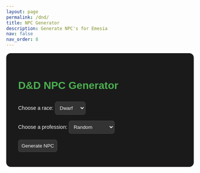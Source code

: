 ```yaml
---
layout: page
permalink: /dnd/
title: NPC Generator
description: Generate NPC's for Emesia
nav: false
nav_order: 8
---
```


<style>
  :root {
    --bg: #1a1a1a;
    --card-bg: #2a2a2a;
    --text: #f4f4f4;
    --accent: #4caf50;
    --button-bg: #333;
    --button-hover: #555;
  }

  #npc-generator {
    font-family: Arial, sans-serif;
    padding: 2rem;
    max-width: 600px;
    margin: auto;
    background: var(--bg);
    border-radius: 12px;
    color: var(--text);
  }

  select, button {
    margin: 0.5rem 0;
    padding: 0.5rem;
    background: var(--button-bg);
    color: var(--text);
    border: 1px solid #444;
    border-radius: 6px;
  }

  button:hover {
    background: var(--button-hover);
    cursor: pointer;
  }

  .npc-card {
    background: var(--card-bg);
    border-radius: 8px;
    padding: 1rem;
    margin-top: 1rem;
    box-shadow: 0 2px 5px rgba(0,0,0,0.3);
    color: var(--text);
  }

  h1, h2 {
    color: var(--accent);
  }
</style>

<div id="npc-generator">
  <h1>D&D NPC Generator</h1>
  <label for="race">Choose a race:</label>
  <select id="race">
    <option value="dwarf">Dwarf</option>
    <option value="elf">Elf</option>
    <option value="human">Human</option>
    <option value="halfElf">Half-Elf</option>
    <option value="hobbit">Hobbit</option>
    <option value="goblin">Goblin</option>
  </select>

  <br>
  <label for="profession">Choose a profession:</label>
  <select id="profession">
    <option value="random">Random</option>
    <option value="blacksmith">Blacksmith</option>
    <option value="wizard">Wizard</option>
    <option value="merchant">Merchant</option>
    <option value="thief">Thief</option>
    <option value="bard">Bard</option>
    <option value="cleric">Cleric</option>
    <option value="ranger">Ranger</option>
    <option value="alchemist">Alchemist</option>
    <option value="archer">Archer</option>
    <option value="assassin">Assassin</option>
    <option value="barbarian">Barbarian</option>
    <option value="beastmaster">Beastmaster</option>
    <option value="blackguard">Blackguard</option>
    <option value="captain">Captain</option>
    <option value="cartographer">Cartographer</option>
    <option value="conjuror">Conjuror</option>
    <option value="courier">Courier</option>
    <option value="cook">Cook</option>
    <option value="druid">Druid</option>
    <option value="enchanter">Enchanter</option>
    <option value="fletcher">Fletcher</option>
    <option value="gladiator">Gladiator</option>
    <option value="healer">Healer</option>
    <option value="herbalist">Herbalist</option>
    <option value="historian">Historian</option>
    <option value="hunter">Hunter</option>
    <option value="innkeeper">Innkeeper</option>
    <option value="jester">Jester</option>
    <option value="knight">Knight</option>
    <option value="locksmith">Locksmith</option>
    <option value="mage">Mage</option>
    <option value="monk">Monk</option>
    <option value="navigator">Navigator</option>
    <option value="paladin">Paladin</option>
    <option value="pirate">Pirate</option>
    <option value="plague-doctor">Plague Doctor</option>
    <option value="priest">Priest</option>
    <option value="scout">Scout</option>
    <option value="sellsword">Sellsword</option>
    <option value="shaman">Shaman</option>
    <option value="squire">Squire</option>
    <option value="tinker">Tinker</option>
    <option value="trapper">Trapper</option>
    <option value="vagabond">Vagabond</option>
    <option value="vintner">Vintner</option>
    <option value="warlock">Warlock</option>
    <option value="watchman">Watchman</option>
    <option value="weaver">Weaver</option>
    </select>


  <br>
  <button onclick="generateNPC()">Generate NPC</button>

  <div id="npcResult" class="npc-card" style="display:none;"></div>
</div>

<script>
  const nameLists = {};
  const lastNameLists = {};
  const personalities = [
    'ambitious',
    'apathetic',
    'arrogant',
    'articulate',
    'awkward',
    'boastful',
    'bold',
    'brave',
    'brooding',
    'calm',
    'carefree',
    'charismatic',
    'cheerful',
    'clever',
    'clumsy',
    'compassionate',
    'courageous',
    'cowardly',
    'coy',
    'cruel',
    'cunning',
    'curious',
    'cynical',
    'decisive',
    'dedicated',
    'diplomatic',
    'dreamy',
    'driven',
    'eccentric',
    'empathetic',
    'energetic',
    'enigmatic',
    'fierce',
    'flirtatious',
    'focused',
    'forgetful',
    'friendly',
    'generous',
    'gentle',
    'grumpy',
    'gullible',
    'hardy',
    'haughty',
    'heroic',
    'honest',
    'hopeful',
    'hot-headed',
    'humble',
    'idealistic',
    'impulsive',
    'inquisitive',
    'intense',
    'intuitive',
    'jaded',
    'jovial',
    'judgmental',
    'kind',
    'lazy',
    'loyal',
    'melancholic',
    'methodical',
    'mischievous',
    'moody',
    'mysterious',
    'naive',
    'nervous',
    'noble',
    'obsessive',
    'optimistic',
    'ornery',
    'outspoken',
    'paranoid',
    'patient',
    'peaceful',
    'persistent',
    'pessimistic',
    'playful',
    'polite',
    'pragmatic',
    'protective',
    'quiet',
    'rash',
    'reckless',
    'reliable',
    'reserved',
    'resourceful',
    'romantic',
    'rude',
    'sarcastic',
    'scheming',
    'secretive',
    'selfish',
    'serious',
    'shy',
    'silly',
    'sly',
    'snarky',
    'stoic',
    'stubborn',
    'superstitious',
    'suspicious',
    'sweet',
    'tactful',
    'tenacious',
    'thoughtful',
    'timid',
    'trusting',
    'vengeful',
    'wise',
    'witty',
    'zealous'
  ];
  const quirks = [
    'hums constantly',
    'has a pet mouse',
    'speaks in rhymes',
    'collects shiny stones',
    'obsessed with soup',
    'always wears a hat',
    'afraid of ducks',
    'taps their foot when nervous',
    'never goes anywhere without a book',
    'has an odd obsession with mirrors',
    'collects feathers from different birds',
    'always quotes ancient texts',
    'talks to animals',
    'loves to dance but has two left feet',
    'sings to plants to help them grow',
    'writes cryptic notes to themselves',
    'never leaves home without a lucky charm',
    'is always late for everything',
    'has a pet rock they carry everywhere',
    'hates the color green',
    'loves to carve intricate patterns into wood',
    'obsessed with collecting keys',
    'speaks in a whisper most of the time',
    'always has a pocket full of breadcrumbs',
    'spends hours staring at the sky',
    'is terrified of thunder',
    'can’t stand the sound of loud noises',
    'writes secret messages in their journal',
    'always carries a candle, even in daylight',
    'is convinced they have a twin somewhere',
    'has a collection of mismatched socks',
    'refuses to eat anything blue',
    'has an extremely high tolerance for spicy food',
    'never travels without a lucky coin',
    'wears mismatched shoes on purpose',
    'has a fear of mirrors',
    'constantly draws on their hands',
    'only speaks in riddles',
    'is convinced that their reflection is following them',
    'collects old coins from around the world',
    'often forgets where they put things',
    'can’t sleep without a lullaby',
    'is always looking for hidden messages in signs',
    'speaks to plants and insists they talk back',
    'has a secret love for playing pranks',
    'pauses to count steps before entering a building',
    'collects empty bottles from various locations',
    'always picks up fallen feathers',
    'wears a mask even in the most mundane situations',
    'always seems to be lost in thought',
    'speaks in an ancient dialect no one understands',
    'knows all the lyrics to old songs',
    'talks to inanimate objects',
    'refuses to walk in a straight line',
    'can never make a decision without flipping a coin',
    'always makes weird noises when they think',
    'insists on eating food in a specific order',
    'is always talking about their dreams',
    'is afraid of small, insignificant things',
    'has a constant desire to rearrange things',
    'always wears mismatched gloves',
    'writes down everything in a secret code',
    'keeps a collection of locks and keys',
    'can’t resist touching anything shiny',
    'is afraid of shadows',
    'talks to strangers like they’re old friends',
    'is addicted to collecting old maps',
    'speaks with their hands a lot',
    'always keeps a handkerchief with them',
    'has a strange affection for clouds',
    'has a knack for accidentally breaking things',
    'can’t stop laughing at their own jokes',
    'believes they’re cursed by a mischievous spirit',
    'refuses to walk under ladders',
    'has a collection of strange hats',
    'writes poetry about everyday objects',
    'never sleeps without a blanket over their head',
    'is obsessed with keeping everything in perfect symmetry',
    'loves to make random sound effects',
    'insists on wearing only one color at a time',
    'collects broken mirrors',
    'keeps a lucky rabbit’s foot they swear brings them good fortune',
    'has a secret stash of candles they hoard',
    'always carries around a tiny notebook',
    'has a special song they hum when stressed',
    'believes in aliens',
    'is terrified of all insects, no matter how small',
    'cannot stop tapping their fingers',
    'collects antique figurines',
    'always looks for hidden treasure wherever they go',
    'spends too much time studying the stars',
    'is terrified of the dark but refuses to use a light source',
    'has an odd attachment to an old, beaten-up book',
    'obsesses over small details and can’t stop fixing them',
    'can’t make eye contact for more than a few seconds',
    'loves to make extravagant entrances',
    'insists on adding “-ington” to the end of their name',
    'talks to their reflection in the water',
    'can never say no to free food',
    'spends too much time organizing their things',
    'has a weird fascination with shoes',
    'refuses to step on cracks in the pavement',
    'always hums when they’re happy',
    'talks to themselves when they’re thinking',
    'has a secret identity they pretend to be',
    'always looks for signs in nature',
    'can’t walk past a bakery without buying something',
    'has a secret love for wearing scarves',
    'talks to the moon like it’s their best friend',
    'can never sit still for too long',
    'keeps a collection of old scrolls with unknown writing on them'
  ];

  const emesianConnection = [
  'Secretly a member of the clock',
  'Undercover member of the Grey Nails',
  'Deeply religious to Seldarine',
  'Deeply religious to Ioun',
  'Devout member of Brotherhood of the Book',
  'Escaped from Omber\'s slave pits',
  'Was briefly a slave master in the Omber Slave pits',
  'Had family die of starvation in the great voyage to EdlerGrove',
  'Survived the great voyage to EdlerGrove',
  'Travelled to the free cities of the south',
  'Previously worked as a smuggler in Bonrith',
  'Claims to be a bastard of a noble house',
  'Works in the Kraghammer Trading Company',
  'Spy for the Grandir Resistance, feeding intel from within the Emesian Alliance',
  'Tattooed with an illegal Lineage Mark, passing as noble',
  'Born in the ruins of Shrift during the siege, raised among mercenaries',
  'One of the first humans allowed to walk the spires of Evergrove',
  'Family perished in the fall of Garret, swears vengeance on the Kraghammer',
  'Grew up in the Outer Districts of Bonrith, under the Clock’s protection',
  'Wandered the war-torn Traust Fields as a caravan guard for halfling merchants',
  'Banished from Twon for striking an elven noble',
  'Studied time-magic under a rogue diviner linked to the Clock',
  'Former apprentice to the Council of the Seven, expelled for forbidden experimentation',
  'Came of age during the fall of Garret—still has nightmares of the Vorgaz',
  'Trained in ritual magic at the Atem University but failed final Trials',
  'Once tasked with delivering a forged noble Lineage Mark',
  'Smuggled relics out of the ruined city of Omber',
  'Worked as a salvager in the wreckage of Garret—lost something they can’t explain',
  'Illegitimate child of a voidmarked noble from Bonrith',
  'Last living heir of a disgraced merchant house from Omber',
  'Believes Ioun speaks directly to them through dreams',
  'Fought in the Battle of Severance, left for dead in the bloodstorm',
  'Escaped a Vorgaz raid with only a shard of their village’s temple',
  'Claims descent from Aster, the prophet-king of Da’Quan',
  'Survived an attempted ritual sacrifice by apocalyptic cultists in Bonrith',
  'Knows secret passageways beneath the Starvault from childhood exploring',
  'Carries a cursed relic believed to belong to Taenya Elatumal',
  'Once heard the Final Chime during a dream and woke up days later miles from home',
  'Served in a conscripted militia out of Bonrith, lost most of their company',
  'Sought passage to Evergrove for love, but was turned away at the gates',
  'Bears a glyph seared into their palm from a forbidden scroll',
  'Lost a sibling to Brotherhood of the Book zealotry',
  'Witnessed a dragon fly over the Emberdeep Mines as a child',
  'Hunted by bounty hunters for breaking a contract with a noble house',
  'Dreams in Emesian, despite never having studied the language',
  'Carries a journal they don’t remember writing',
  'Claims they died once and simply got up again',
  'Came face to face with a Vorgaz and survived',
  'Best friend was killed by an Owlbear while hunting in Twill Forest near Shrift',
  'Learned how to fight from a retired mercenary in the Emberrun Hills west of Bonrith',
  'Stole a sacred relic from a ruined temple in the Whispering Marsh, north of Twon',
  'Spent childhood tending sheep on the Cloudfen Ridge near Stamford',
  'Once got lost for three days in the Misty Spruce Woods outside Evergrove',
  'Trained as a monk at the Cragspire Monastery, high above the cliffs near Twon',
  'Parents were merchants slain by bandits on the Dustvale Road between Bonrith and Shrift',
  'Saw a falling star crash into the Hollow Peaks east of Shrift—still has the scorched stone',
  'Found a wounded griffon in the hills behind the Moonspire Citadel in Twon',
  'Was rescued from quicksand in the Pale Fen near Oralean by a passing druid',
  'Learned music in a halfling caravan that camped each spring in the Glades of Oldwood near Stamford',
  'Taught to read by a retired Brotherhood of the Book scribe in the Candlereach Hamlet south of Bonrith',
  'Grew up a salve collecting fire beetles from the sulfur caves near Omber’s ruins',
  'Once led a militia defense of a village on the border of the Traust Fields',
  'Hunted undead with a paladin near the grave-cursed ruins of Westgate outside Twon',
  'Sailed with smugglers off the coral-strewn Biting Coast west of Twon',
  'Witnessed a duel between two nobles in the Garden of Whispers near Bonrith’s Inner Ring',
  'Was held captive in a bandit fort hidden deep in the Scorchpine Woods east of Omber',
  'Studied celestial events from an abandoned observatory atop Starwatch Hill outside Oralean',
  'Fought alongside dwarves during a goblin raid on the collapsed mining town of Deepcrag near Garret',
  'Earned coin playing cards in the rowdy taverns of Docksdown, Twon’s lower harbor district',
  'Served time in the Tower of Windward Justice in Twon for a crime they didn’t commit',
  'Previously worked collecting tolls on the Sighing Bridge near Bonrith',
  'Was trained in stealth by a fugitive thief in the Whishbone Alley in Bonrith’s Outer Districts',
  'Joined a failed expedition to map the Deadlight Thicket near the edge of Mistwood, beyond Evergrove',
  'Spent a winter with rangers patrolling the burned forests south of Shrift',
  'Carried messages through the Slatedeep Mines beneath the cliffs outside Twon',
  'Suffered frostbite during a trek through the Stormcaller Pass near the northern border of the Alliance',
  'Once swam with nixies in the silver-green waters of Lake Ilenth near Stamford',
  'Delivered food to starving refugees in the ruined outskirts of Shrift during the siege',
  'Witnessed a dragon battle from the rooftops of Bonrith during a sky-cleaving storm',
  'Captured a runaway horse for a noble’s daughter in the Windward Fields outside Oralean',
  'Met a talking fox while lost in the Mossstep Paths near the Mistwood’s border',
  'Once duelled a minor noble with wooden swords in the training yard of the Starvault in Bonrith',
  'Worked as a fisher in the salt-choked shallows of Bleak Shoal outside Twon',
  'Found a glowing rune stone embedded in a tree in the Bloomheart Copse near Stamford',
  'Learned archery from a traveling elven hunter camped outside the Thornvale south of Twon',
  'Was robbed and left for dead on the Embertrail near Omber—but mysteriously healed overnight',
  'Joined a halfling festival in Grainwatch just before it was raided by goblins from the west',
  'Buried their sibling in a secret grove near the river-split village of Dathmere outside Bonrith',
  'Once saw a ghost ship drift silently past the cliffs of Twon on a windless night',
  'Woke up in a ring of mushrooms with no memory near the edge of Evergrove',
  'Rescued an old enemy from a sinkhole in the Windwhistle Downs near Stamford'
];


  const professions = [
    'blacksmith', 'wizard', 'merchant', 'thief', 'bard', 'cleric', 'ranger', 'alchemist',
    'archer', 'assassin', 'barbarian', 'beastmaster', 'blackguard', 'captain', 'cartographer',
    'conjuror', 'courier', 'cook', 'druid', 'enchanter', 'fletcher', 'gladiator', 'healer',
    'herbalist', 'historian', 'hunter', 'innkeeper', 'jester', 'knight', 'locksmith', 'mage',
    'monk', 'navigator', 'paladin', 'pirate', 'plague-doctor', 'priest', 'scout', 'sellsword',
    'shaman', 'squire', 'tinker', 'trapper', 'vagabond', 'vintner', 'warlock', 'watchman', 'weaver'
    ];

  function randomFromArray(arr) {
    return arr[Math.floor(Math.random() * arr.length)];
  }

  async function loadNames(race) {
    if (!nameLists[race]) {
      try {
        const response = await fetch(`/assets/dndGenLists/names/${race}.txt`);
        if (!response.ok) throw new Error('Failed to fetch names');
        const text = await response.text();
        nameLists[race] = text.split('\n').map(name => name.trim()).filter(name => name.length > 0);
      } catch (err) {
        console.error(err);
        alert(`Could not load names for ${race}`);
        nameLists[race] = ['Nameless'];
      }
    }
  }

  async function loadLastNames(race) {
    if (!lastNameLists[race]) {
      try {
        const response = await fetch(`/assets/dndGenLists/lastNames/${race}.txt`);
        if (!response.ok) throw new Error('Failed to fetch names');
        const text = await response.text();
        lastNameLists[race] = text.split('\n').map(name => name.trim()).filter(name => name.length > 0);
      } catch (err) {
        console.error(err);
        alert(`Could not load last names for ${race}`);
        lastNameLists[race] = ['Nameless'];
      }
    }
  }

  async function generateNPC() {
    const race = document.getElementById('race').value;
    const profession = document.getElementById('profession').value;

    // If 'random' is selected, choose a random profession
    const selectedProfession = profession === 'random' ? randomFromArray(professions) : profession;

    await loadNames(race);
    await loadLastNames(race);
    const names = nameLists[race];
    const lastNames = lastNameLists[race];
    const name = randomFromArray(names);
    const lastName = randomFromArray(lastNames);

    let age;
    switch (race) {
      case 'elf': age = Math.floor(Math.random() * 3982) + 18; break;
      case 'dwarf': age = Math.floor(Math.random() * 483) + 18; break;
      case 'halfElf': age = Math.floor(Math.random() * 12) + 15; break;
      case 'goblin': age = Math.floor(Math.random() * 38) + 8; break;
      case 'hobbit': age = Math.floor(Math.random() * 60) + 18; break;
      case 'human':
      default: age = Math.floor(Math.random() * 82) + 18; break;
    }

    let birthPlaces;
    switch (race) {
      case 'elf':
        birthPlaces = ['ElderGrove','Evergrove','Iilyseum','Hellivita','Hellivita','Hellivita'];
        break;
      case 'dwarf':
        birthPlaces = ['Twon','Omber','Garret','Traust','Bonrith','Garret','Omber'];
        break;
      case 'hobbit':
        birthPlaces = ['Twon','Omber','Garret','Traust','Harnford','Bonrith','Harnford','Umbra Hills'];
        break;
      case 'halfElf':
        birthPlaces = ['Evergrove','Twon','Shrift','Bonrith'];
        break;
      case 'human':
      default:
        birthPlaces = ['Twon','Omber','Garret','Bonrith','Traust','Free Cities','Ivory Isles','Umbra Hills','Khari Desert','Stamford'];
        break;
    }

    const birthPlace = randomFromArray(birthPlaces);
    const personality = randomFromArray(personalities);
    const quirk = randomFromArray(quirks);

    const npcHTML = `
      <h2>${name} ${lastName}</h2>
      <p><strong>Race:</strong> ${race.charAt(0).toUpperCase() + race.slice(1)}</p>
      <p><strong>Profession:</strong> ${profession.charAt(0).toUpperCase() + profession.slice(1)}</p>
      <p><strong>Age:</strong> ${age}</p>
      <p><strong>Birth Place:</strong> ${birthPlace}</p>
      <p><strong>Personality:</strong> ${personality}</p>
      <p><strong>Quirk:</strong> ${quirk}</p>
    `;

    const npcDiv = document.getElementById('npcResult');
    npcDiv.innerHTML = npcHTML;
    npcDiv.style.display = 'block';
  }
</script>
